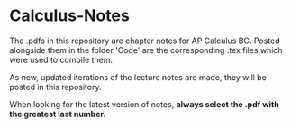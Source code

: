 # Calculus-Notes
The .pdfs in this repository are chapter notes for AP Calculus BC. Posted alongside them in the folder 'Code' are the corresponding .tex files which were used to compile them.

As new, updated iterations of the lecture notes are made, they will be posted in this repository.

When looking for the latest version of notes, **always select the .pdf with the greatest last number.**

